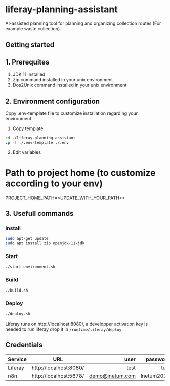 # liferay-planning-assistant
AI-assisted planning tool for planning and organizing collection routes (For example waste collection).

## Getting started

## 1. Prerequites

1. JDK 11 installed
2. Zip command installed in your unix environment
3. Dos2Unix command installed in your unix environment

## 2. Environment configuration

Copy .env-template file to customize installation regarding your environment

1. Copy template
```bash
cd ./liferay-planning-assistant
cp -f ./.env-template ./.env
```

2. Edit variables

# Path to project home (to customize according to your env)
PROJECT_HOME_PATH=<UPDATE_WITH_YOUR_PATH>>

## 3. Usefull commands

### Install

```bash
sudo apt-get update
sudo apt install zip openjdk-11-jdk
```

### Start

```bash
./start-environment.sh
```

### Build

```bash
./build.sh
```

### Deploy

```bash
./deploy.sh
```

Liferay runs on http://localhost:8080/, a developper activation key is needed to run liferay drop it in `/runtime/liferay/deploy`

## Credentials

| Service | URL | user |password | 
|----------|:-------------:|------:|------:|
| Liferay| http://localhost:8080/ | test | test |
| n8n| http://localhost:5678/ | demo@inetum.com | Inetum2024 |
